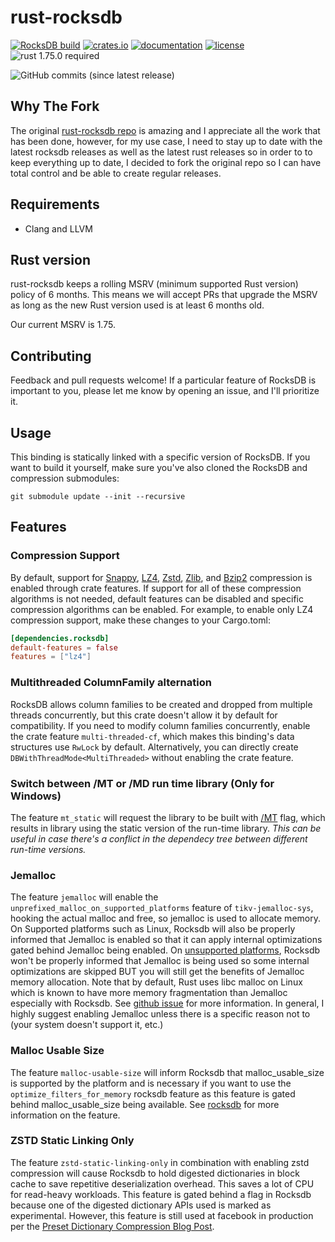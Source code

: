 rust-rocksdb
============

[![RocksDB build](https://github.com/zaidoon1/rust-rocksdb/actions/workflows/rust.yml/badge.svg?branch=master)](https://github.com/zaidoon1/rust-rocksdb/actions/workflows/rust.yml)
[![crates.io](https://img.shields.io/crates/v/rust-rocksdb.svg)](https://crates.io/crates/rust-rocksdb)
[![documentation](https://docs.rs/rust-rocksdb/badge.svg)](https://docs.rs/rust-rocksdb)
[![license](https://img.shields.io/crates/l/rust-rocksdb.svg)](https://github.com/zaidoon1/rust-rocksdb/blob/master/LICENSE)
![rust 1.75.0 required](https://img.shields.io/badge/rust-1.75.0-blue.svg?label=MSRV)

![GitHub commits (since latest release)](https://img.shields.io/github/commits-since/zaidoon1/rust-rocksdb/latest.svg)

## Why The Fork

The original [rust-rocksdb repo](https://github.com/rust-rocksdb/rust-rocksdb) is amazing and I appreciate all the work that has
been done, however, for my use case, I need to stay up to date with the latest
rocksdb releases as well as the latest rust releases so in order to to keep
everything up to date, I decided to fork the original repo so I can have total
control and be able to create regular releases.

## Requirements

- Clang and LLVM

## Rust version

rust-rocksdb keeps a rolling MSRV (minimum supported Rust version) policy of 6 months. This means we will accept PRs that upgrade the MSRV as long as the new Rust version used is at least 6 months old.

Our current MSRV is 1.75.

## Contributing

Feedback and pull requests welcome! If a particular feature of RocksDB is
important to you, please let me know by opening an issue, and I'll
prioritize it.

## Usage

This binding is statically linked with a specific version of RocksDB. If you
want to build it yourself, make sure you've also cloned the RocksDB and
compression submodules:

```shell
git submodule update --init --recursive
```

## Features

### Compression Support

By default, support for [Snappy](https://github.com/google/snappy),
[LZ4](https://github.com/lz4/lz4), [Zstd](https://github.com/facebook/zstd),
[Zlib](https://zlib.net), and [Bzip2](http://www.bzip.org) compression
is enabled through crate features. If support for all of these compression
algorithms is not needed, default features can be disabled and specific
compression algorithms can be enabled. For example, to enable only LZ4
compression support, make these changes to your Cargo.toml:

```toml
[dependencies.rocksdb]
default-features = false
features = ["lz4"]
```

### Multithreaded ColumnFamily alternation

RocksDB allows column families to be created and dropped
from multiple threads concurrently, but this crate doesn't allow it by default
for compatibility. If you need to modify column families concurrently, enable
the crate feature `multi-threaded-cf`, which makes this binding's
data structures use `RwLock` by default. Alternatively, you can directly create
`DBWithThreadMode<MultiThreaded>` without enabling the crate feature.

### Switch between /MT or /MD run time library (Only for Windows)

The feature `mt_static` will request the library to be built with [/MT](https://learn.microsoft.com/en-us/cpp/build/reference/md-mt-ld-use-run-time-library?view=msvc-170)
flag, which results in library using the static version of the run-time library.
*This can be useful in case there's a conflict in the dependecy tree between different
run-time versions.*

### Jemalloc

The feature `jemalloc` will enable the
`unprefixed_malloc_on_supported_platforms` feature of `tikv-jemalloc-sys`,
hooking the actual malloc and free, so jemalloc is used to allocate memory. On
Supported platforms such as Linux, Rocksdb will also be properly informed that
Jemalloc is enabled so that it can apply internal optimizations gated behind
Jemalloc being enabled. On [unsupported
platforms](https://github.com/zaidoon1/rust-rocksdb/blob/master/librocksdb-sys/build.rs#L4-L7),
Rocksdb won't be properly
informed that Jemalloc is being used so some internal optimizations are skipped
BUT you will still get the benefits of Jemalloc memory allocation. Note that by
default, Rust uses libc malloc on Linux which is known to have more memory
fragmentation than Jemalloc especially with Rocksdb. See [github
issue](https://github.com/facebook/rocksdb/issues/12364) for more information.
In general, I highly suggest enabling Jemalloc unless there is a specific reason
not to (your system doesn't support it, etc.)

### Malloc Usable Size

The feature `malloc-usable-size` will inform Rocksdb that malloc_usable_size is
supported by the platform and is necessary if you want to use the
`optimize_filters_for_memory` rocksdb feature as this feature is gated behind
malloc_usable_size being available. See
[rocksdb](https://github.com/facebook/rocksdb/blob/v9.0.0/include/rocksdb/table.h#L401-L434)
for more information on the feature.

### ZSTD Static Linking Only

The feature `zstd-static-linking-only` in combination with enabling zstd
compression will cause Rocksdb to hold digested dictionaries in block cache to
save repetitive deserialization overhead. This saves a lot of CPU for read-heavy
workloads. This feature is gated behind a flag in Rocksdb because one of the
digested dictionary APIs used is marked as experimental. However, this feature
is still used at facebook in production per the [Preset Dictionary Compression Blog Post](https://rocksdb.org/blog/2021/05/31/dictionary-compression.html).

